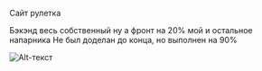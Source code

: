 Сайт рулетка

Бэкэнд весь собственный ну а фронт на 20% мой и остальное напарника 
Не был доделан до конца, но выполнен на 90%

![Alt-текст](https://github.com/DaniilMpala/___3___BANAN.RU/blob/main/Screenshot_2.png "Главная")
